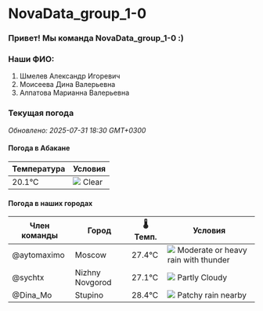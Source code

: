 # NovaData_group_1-0
### Привет! Мы команда NovaData_group_1-0 :)

### Наши ФИО:
1. Шмелев Александр Игоревич
2. Моисеева Дина Валерьевна
3. Алпатова Марианна Валерьевна

### Текущая погода
<!-- WEATHER:START -->
_Обновлено: 2025-07-31 18:30 GMT+0300_

#### Погода в Абакане

| Температура | Условия |
|-------------|----------|
| 20.1°C     | ![](https://cdn.weatherapi.com/weather/64x64/night/113.png) Clear |

#### Погода в наших городах

| Член команды  | Город               | 🌡️ Темп.  | Условия          |
|---------------|---------------------|-----------|--------------------|
| @aytomaximo    | Moscow              |   27.4°C | ![](https://cdn.weatherapi.com/weather/64x64/day/389.png) Moderate or heavy rain with thunder |
| @sychtx        | Nizhny Novgorod     |   27.1°C | ![](https://cdn.weatherapi.com/weather/64x64/day/116.png) Partly Cloudy |
| @Dina_Mo       | Stupino             |   28.4°C | ![](https://cdn.weatherapi.com/weather/64x64/day/176.png) Patchy rain nearby |

<!-- WEATHER:END -->
